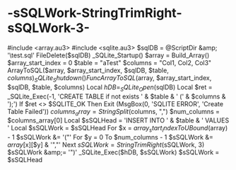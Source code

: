 # -sSQLWork-StringTrimRight-sSQLWork-3-
#include &lt;array.au3> #include &lt;sqlite.au3>  $sqlDB = @ScriptDir &amp; '\test.sql' FileDelete($sqlDB)  _SQLite_Startup()  $array = Build_Array() $array_start_index = 0 $table = "aTest" $columns = "Col1, Col2, Col3"  ArrayToSQL($array, $array_start_index, $sqlDB, $table, $columns)  _SQLite_Shutdown()  Func ArrayToSQL($array, $array_start_index, $sqlDB, $table, $columns)      Local $hDB = _SQLite_Open($sqlDB)     Local $ret = _SQLite_Exec(-1, 'CREATE TABLE if not exists ' &amp; $table &amp; ' (' &amp; $columns &amp; ');')      If $ret &lt;> $SQLITE_OK Then Exit (MsgBox(0, 'SQLITE ERROR', 'Create Table Failed'))      $columns_array = StringSplit($columns, ",")     $num_columns = $columns_array[0]      Local $sSQLHead = 'INSERT INTO ' &amp; $table &amp; ' VALUES '     Local $sSQLWork = $sSQLHead      For $x = $array_start_index To UBound($array) - 1         $sSQLWork &amp;= '("'          For $y = 0 To $num_columns - 1             $sSQLWork &amp;= $array[$x][$y] &amp; '","'         Next         $sSQLWork = StringTrimRight($sSQLWork, 3)         $sSQLWork &amp;= '")'          _SQLite_Exec($hDB, $sSQLWork)         $sSQLWork = $sSQLHead
